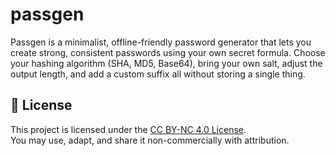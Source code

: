 # passgen
Passgen is a minimalist, offline-friendly password generator that lets you create strong, consistent passwords using your own secret formula. 
Choose your hashing algorithm (SHA, MD5, Base64), bring your own salt, adjust the output length, and add a custom suffix all without storing a single thing.

## 📄 License
This project is licensed under the [CC BY-NC 4.0 License](https://creativecommons.org/licenses/by-nc/4.0/).  
You may use, adapt, and share it non-commercially with attribution.
